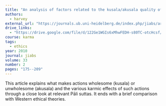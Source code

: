 ```yaml
---
title: "An analysis of factors related to the kusala/akusala quality of actions in the Pāli tradition"
authors:
  - harvey
external_url: "https://journals.ub.uni-heidelberg.de/index.php/jiabs/article/view/9281/3142"
drive_links:
  - "https://drive.google.com/file/d/122Ge1WGIs6xMhwFEDH-s80TC-otcHcsf/view?usp=sharing"
course: karma
tags:
  - ethics
year: 2010
journal: jiabs
volume: 33 
number: 2
pages: "175--209"
---
```


This article explains what makes actions wholesome (kusala) or unwholesome (akusala) and the various karmic effects of such actions through a close look at relevant Pāli suttas. It ends with a brief comparison with Western ethical theories.

